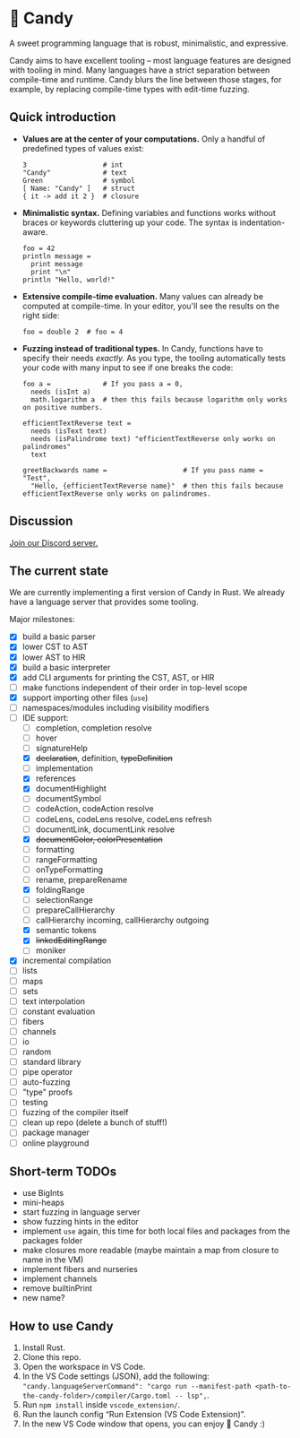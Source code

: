 # 🍭 Candy

A sweet programming language that is robust, minimalistic, and expressive.

Candy aims to have excellent tooling – most language features are designed with tooling in mind.
Many languages have a strict separation between compile-time and runtime.
Candy blurs the line between those stages, for example, by replacing compile-time types with edit-time fuzzing.

## Quick introduction

* **Values are at the center of your computations.**
  Only a handful of predefined types of values exist:
  ```
  3                   # int
  "Candy"             # text
  Green               # symbol
  [ Name: "Candy" ]   # struct
  { it -> add it 2 }  # closure
  ```
* **Minimalistic syntax.**
  Defining variables and functions works without braces or keywords cluttering up your code.
  The syntax is indentation-aware.
  ```
  foo = 42
  println message =
    print message
    print "\n"
  println "Hello, world!"
  ```
* **Extensive compile-time evaluation.**
  Many values can already be computed at compile-time.
  In your editor, you'll see the results on the right side:
  ```
  foo = double 2  # foo = 4
  ```
* **Fuzzing instead of traditional types.**
  In Candy, functions have to specify their needs *exactly.*
  As you type, the tooling automatically tests your code with many input to see if one breaks the code:
  ```
  foo a =             # If you pass a = 0,
    needs (isInt a)
    math.logarithm a  # then this fails because logarithm only works on positive numbers.

  efficientTextReverse text =
    needs (isText text)
    needs (isPalindrome text) "efficientTextReverse only works on palindromes"
    text

  greetBackwards name =                   # If you pass name = "Test",
    "Hello, {efficientTextReverse name}"  # then this fails because efficientTextReverse only works on palindromes.
  ```

## Discussion

[Join our Discord server.](https://discord.gg/5Vr4eAJ7gU)

## The current state

We are currently implementing a first version of Candy in Rust.
We already have a language server that provides some tooling.

Major milestones:

* [x] build a basic parser
* [x] lower CST to AST
* [x] lower AST to HIR
* [x] build a basic interpreter
* [x] add CLI arguments for printing the CST, AST, or HIR
* [ ] make functions independent of their order in top-level scope
* [x] support importing other files (`use`)
* [ ] namespaces/modules including visibility modifiers
* [ ] IDE support:
  * [ ] completion, completion resolve
  * [ ] hover
  * [ ] signatureHelp
  * [x] ~~declaration~~, definition, ~~typeDefinition~~
  * [ ] implementation
  * [x] references
  * [x] documentHighlight
  * [ ] documentSymbol
  * [ ] codeAction, codeAction resolve
  * [ ] codeLens, codeLens resolve, codeLens refresh
  * [ ] documentLink, documentLink resolve
  * [x] ~~documentColor, colorPresentation~~
  * [ ] formatting
  * [ ] rangeFormatting
  * [ ] onTypeFormatting
  * [ ] rename, prepareRename
  * [x] foldingRange
  * [ ] selectionRange
  * [ ] prepareCallHierarchy
  * [ ] callHierarchy incoming, callHierarchy outgoing
  * [x] semantic tokens
  * [x] ~~linkedEditingRange~~
  * [ ] moniker
* [x] incremental compilation
* [ ] lists
* [ ] maps
* [ ] sets
* [ ] text interpolation
* [ ] constant evaluation
* [ ] fibers
* [ ] channels
* [ ] io
* [ ] random
* [ ] standard library
* [ ] pipe operator
* [ ] auto-fuzzing
* [ ] "type" proofs
* [ ] testing
* [ ] fuzzing of the compiler itself
* [ ] clean up repo (delete a bunch of stuff!)
* [ ] package manager
* [ ] online playground

## Short-term TODOs

- use BigInts
- mini-heaps
- start fuzzing in language server
- show fuzzing hints in the editor
- implement `use` again, this time for both local files and packages from the packages folder
- make closures more readable (maybe maintain a map from closure to name in the VM)
- implement fibers and nurseries
- implement channels
- remove builtinPrint
- new name?

## How to use Candy

1. Install Rust.
2. Clone this repo.
3. Open the workspace in VS Code.
4. In the VS Code settings (JSON), add the following: `"candy.languageServerCommand": "cargo run --manifest-path <path-to-the-candy-folder>/compiler/Cargo.toml -- lsp",`.
5. Run `npm install` inside `vscode_extension/`.
6. Run the launch config “Run Extension (VS Code Extension)”.
7. In the new VS Code window that opens, you can enjoy 🍭 Candy :)
